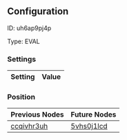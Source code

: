 # <nil>
## Configuration
ID:  uh6ap9pj4p

Type: EVAL 


### Settings
| Setting | Value  |
| :------------------------ | ---------------------------------------- |
 




### Position
| Previous Nodes | Future Nodes |
| :------------- | ------------ |
| [ccqivhr3uh](./ccqivhr3uh.md) | [5vhs0j1lcd](./5vhs0j1lcd.md) |